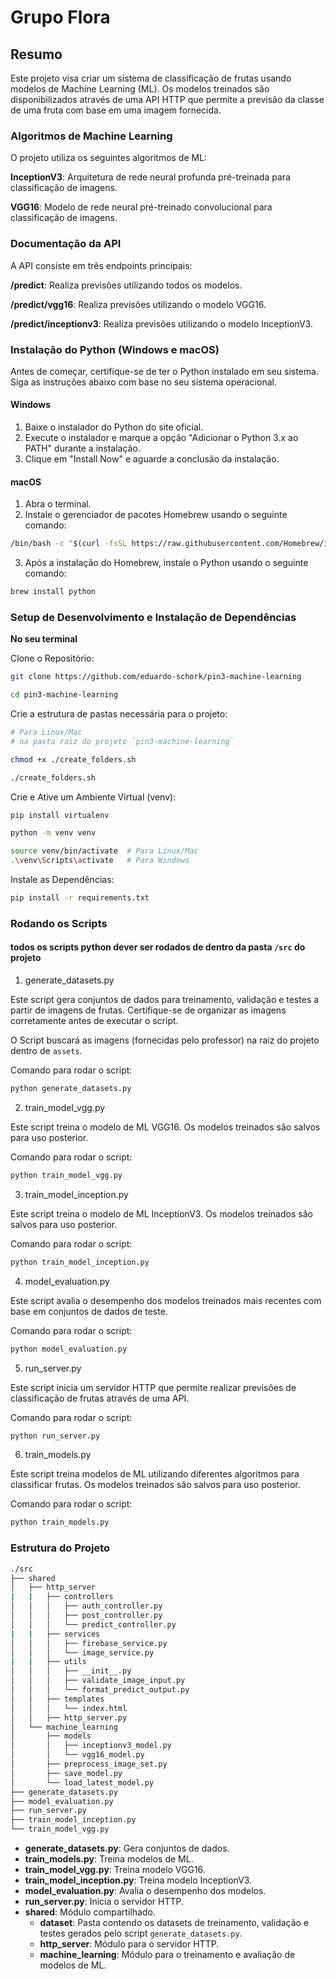 
# Grupo Flora
## Resumo
Este projeto visa criar um sistema de classificação de frutas usando modelos de Machine Learning (ML). Os modelos treinados são disponibilizados através de uma API HTTP que permite a previsão da classe de uma fruta com base em uma imagem fornecida.

### Algoritmos de Machine Learning
O projeto utiliza os seguintes algoritmos de ML:

**InceptionV3**: Arquitetura de rede neural profunda pré-treinada para classificação de imagens.

**VGG16**: Modelo de rede neural pré-treinado convolucional para classificação de imagens.

### Documentação da API
A API consiste em três endpoints principais:

**/predict**: Realiza previsões utilizando todos os modelos.

**/predict/vgg16**: Realiza previsões utilizando o modelo VGG16.

**/predict/inceptionv3**: Realiza previsões utilizando o modelo InceptionV3.

### Instalação do Python (Windows e macOS)
Antes de começar, certifique-se de ter o Python instalado em seu sistema. Siga as instruções abaixo com base no seu sistema operacional.

#### Windows
1. Baixe o instalador do Python do site oficial.
2. Execute o instalador e marque a opção "Adicionar o Python 3.x ao PATH" durante a instalação.
3. Clique em "Install Now" e aguarde a conclusão da instalação.

#### macOS
1. Abra o terminal.
2. Instale o gerenciador de pacotes Homebrew usando o seguinte comando:
```bash
/bin/bash -c "$(curl -fsSL https://raw.githubusercontent.com/Homebrew/install/HEAD/install.sh)"
```

3. Após a instalação do Homebrew, instale o Python usando o seguinte comando:
```bash
brew install python
```

### Setup de Desenvolvimento e Instalação de Dependências
**No seu terminal**

Clone o Repositório:


```bash
git clone https://github.com/eduardo-schork/pin3-machine-learning

cd pin3-machine-learning
```

Crie a estrutura de pastas necessária para o projeto:
```bash
# Para Linux/Mac
# na pasta raiz do projeto `pin3-machine-learning`

chmod +x ./create_folders.sh

./create_folders.sh

```
Crie e Ative um Ambiente Virtual (venv):

```bash
pip install virtualenv

python -m venv venv

source venv/bin/activate  # Para Linux/Mac
.\venv\Scripts\activate   # Para Windows
```

Instale as Dependências:

```bash
pip install -r requirements.txt
```

### Rodando os Scripts

#### todos os scripts python dever ser rodados de dentro da pasta `/src` do projeto

1. generate_datasets.py

Este script gera conjuntos de dados para treinamento, validação e testes a partir de imagens de frutas. Certifique-se de organizar as imagens corretamente antes de executar o script. 

O Script buscará as imagens (fornecidas pelo professor) na raiz do projeto dentro de `assets`.

Comando para rodar o script:

```bash
python generate_datasets.py
```

2. train_model_vgg.py

Este script treina o modelo de ML VGG16. Os modelos treinados são salvos para uso posterior.

Comando para rodar o script:

```bash
python train_model_vgg.py
```

3. train_model_inception.py

Este script treina o modelo de ML InceptionV3. Os modelos treinados são salvos para uso posterior.

Comando para rodar o script:

```bash
python train_model_inception.py
```

4. model_evaluation.py

Este script avalia o desempenho dos modelos treinados mais recentes com base em conjuntos de dados de teste.

Comando para rodar o script:

```bash
python model_evaluation.py
```

5. run_server.py

Este script inicia um servidor HTTP que permite realizar previsões de classificação de frutas através de uma API.

Comando para rodar o script:

```bash
python run_server.py
```

6. train_models.py

Este script treina modelos de ML utilizando diferentes algoritmos para classificar frutas. Os modelos treinados são salvos para uso posterior.

Comando para rodar o script:

```bash
python train_models.py
```

### Estrutura do Projeto

```bash
./src
├── shared
│   ├── http_server
|   |   ├── controllers
│   │   │   ├── auth_controller.py
│   │   │   ├── post_controller.py
│   │   │   └── predict_controller.py
|   |   ├── services
│   │   │   ├── firebase_service.py
│   │   │   └── image_service.py
|   |   ├── utils
│   │   │   ├── __init__.py
│   │   │   ├── validate_image_input.py
│   │   │   └── format_predict_output.py
│   │   ├── templates
│   │   │   └── index.html
│   │   ├── http_server.py
│   └── machine_learning
│       ├── models
│       │   ├── inceptionv3_model.py
│       │   └── vgg16_model.py
│       ├── preprocess_image_set.py
│       ├── save_model.py
│       └── load_latest_model.py
├── generate_datasets.py
├── model_evaluation.py
├── run_server.py
├── train_model_inception.py
└── train_model_vgg.py
```
* **generate_datasets.py**: Gera conjuntos de dados.
* **train_models.py**: Treina modelos de ML.
* **train_model_vgg.py**: Treina modelo VGG16.
* **train_model_inception.py**: Treina modelo InceptionV3.
* **model_evaluation.py**: Avalia o desempenho dos modelos.
* **run_server.py**: Inicia o servidor HTTP.
* **shared**: Módulo compartilhado.
    * **dataset**: Pasta contendo os datasets de treinamento, validação e testes gerados pelo script `generate_datasets.py`.
    * **http_server**: Módulo para o servidor HTTP.
    * **machine_learning**: Módulo para o treinamento e avaliação de modelos de ML.

